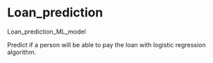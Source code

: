 # Loan_prediction
Loan_prediction_ML_model

Predict if a person will be able to pay the loan with logistic regression algorithm.

